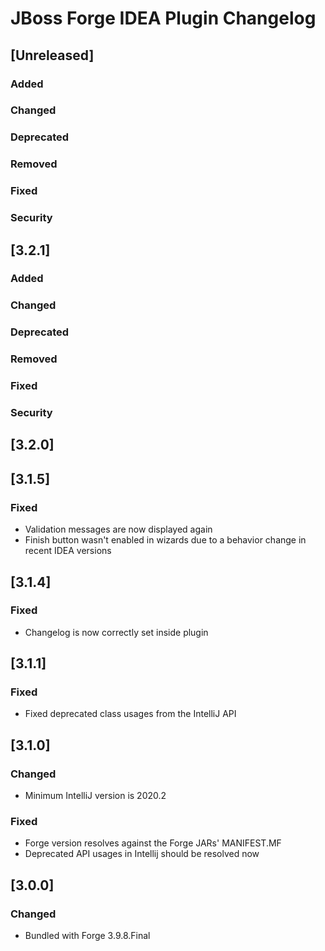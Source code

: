 <!-- Keep a Changelog guide -> https://keepachangelog.com -->

# JBoss Forge IDEA Plugin Changelog

## [Unreleased]
### Added

### Changed

### Deprecated

### Removed

### Fixed

### Security

## [3.2.1]
### Added

### Changed

### Deprecated

### Removed

### Fixed

### Security

## [3.2.0]

## [3.1.5]
### Fixed
- Validation messages are now displayed again
- Finish button wasn't enabled in wizards due to a behavior change in recent IDEA versions

## [3.1.4]
### Fixed
- Changelog is now correctly set inside plugin

## [3.1.1]
### Fixed
- Fixed deprecated class usages from the IntelliJ API

## [3.1.0]
### Changed
- Minimum IntelliJ version is 2020.2

### Fixed
- Forge version resolves against the Forge JARs' MANIFEST.MF
- Deprecated API usages in Intellij should be resolved now

## [3.0.0]
### Changed
- Bundled with Forge 3.9.8.Final